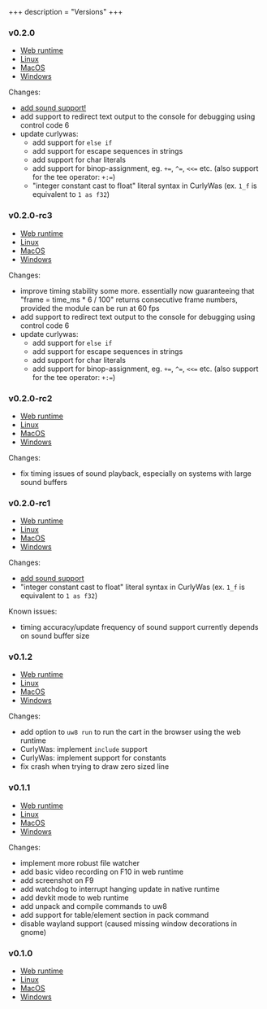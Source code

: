 +++
description = "Versions"
+++

### v0.2.0

* [Web runtime](v0.2.0)
* [Linux](https://github.com/exoticorn/microw8/releases/download/v0.2.0/microw8-0.2.0-linux.tgz)
* [MacOS](https://github.com/exoticorn/microw8/releases/download/v0.2.0/microw8-0.2.0-macos.tgz)
* [Windows](https://github.com/exoticorn/microw8/releases/download/v0.2.0/microw8-0.2.0-windows.zip)

Changes:

* [add sound support!](docs#sound)
* add support to redirect text output to the console for debugging using control code 6
* update curlywas:
  * add support for `else if`
  * add support for escape sequences in strings
  * add support for char literals
  * add support for binop-assignment, eg. `+=`, `^=`, `<<=` etc. (also support for the tee operator: `+:=`)
  * "integer constant cast to float" literal syntax in CurlyWas (ex. `1_f` is equivalent to `1 as f32`)

### v0.2.0-rc3

* [Web runtime](v0.2.0-rc3)
* [Linux](https://github.com/exoticorn/microw8/releases/download/v0.2.0-rc3/microw8-0.2.0-rc3-linux.tgz)
* [MacOS](https://github.com/exoticorn/microw8/releases/download/v0.2.0-rc3/microw8-0.2.0-rc3-macos.tgz)
* [Windows](https://github.com/exoticorn/microw8/releases/download/v0.2.0-rc3/microw8-0.2.0-rc3-windows.zip)

Changes:

* improve timing stability some more. essentially now guaranteeing that "frame = time_ms * 6 / 100" returns
  consecutive frame numbers, provided the module can be run at 60 fps
* add support to redirect text output to the console for debugging using control code 6
* update curlywas:
  * add support for `else if`
  * add support for escape sequences in strings
  * add support for char literals
  * add support for binop-assignment, eg. `+=`, `^=`, `<<=` etc. (also support for the tee operator: `+:=`)

### v0.2.0-rc2

* [Web runtime](v0.2.0-rc2)
* [Linux](https://github.com/exoticorn/microw8/releases/download/v0.2.0-rc2/microw8-0.2.0-rc2-linux.tgz)
* [MacOS](https://github.com/exoticorn/microw8/releases/download/v0.2.0-rc2/microw8-0.2.0-rc2-macos.tgz)
* [Windows](https://github.com/exoticorn/microw8/releases/download/v0.2.0-rc2/microw8-0.2.0-rc2-windows.zip)

Changes:

* fix timing issues of sound playback, especially on systems with large sound buffers

### v0.2.0-rc1

* [Web runtime](v0.2.0-rc1)
* [Linux](https://github.com/exoticorn/microw8/releases/download/v0.2.0-rc1/microw8-0.2.0-rc1-linux.tgz)
* [MacOS](https://github.com/exoticorn/microw8/releases/download/v0.2.0-rc1/microw8-0.2.0-rc1-macos.tgz)
* [Windows](https://github.com/exoticorn/microw8/releases/download/v0.2.0-rc1/microw8-0.2.0-rc1-windows.zip)

Changes:

* [add sound support](docs#sound)
* "integer constant cast to float" literal syntax in CurlyWas (ex. `1_f` is equivalent to `1 as f32`)

Known issues:

* timing accuracy/update frequency of sound support currently depends on sound buffer size

### v0.1.2

* [Web runtime](v0.1.2)
* [Linux](https://github.com/exoticorn/microw8/releases/download/v0.1.2/microw8-0.1.2-linux.tgz)
* [MacOS](https://github.com/exoticorn/microw8/releases/download/v0.1.2/microw8-0.1.2-macos.tgz)
* [Windows](https://github.com/exoticorn/microw8/releases/download/v0.1.2/microw8-0.1.2-windows.zip)

Changes:

* add option to `uw8 run` to run the cart in the browser using the web runtime
* CurlyWas: implement `include` support
* CurlyWas: implement support for constants
* fix crash when trying to draw zero sized line

### v0.1.1

* [Web runtime](v0.1.1)
* [Linux](https://github.com/exoticorn/microw8/releases/download/v0.1.1/microw8-0.1.1-linux.tgz)
* [MacOS](https://github.com/exoticorn/microw8/releases/download/v0.1.1/microw8-0.1.1-macos.tgz)
* [Windows](https://github.com/exoticorn/microw8/releases/download/v0.1.1/microw8-0.1.1-windows.zip)

Changes:

* implement more robust file watcher
* add basic video recording on F10 in web runtime
* add screenshot on F9
* add watchdog to interrupt hanging update in native runtime
* add devkit mode to web runtime
* add unpack and compile commands to uw8
* add support for table/element section in pack command
* disable wayland support (caused missing window decorations in gnome)

### v0.1.0

* [Web runtime](v0.1.0)
* [Linux](https://github.com/exoticorn/microw8/releases/download/v0.1.0/microw8-0.1.0-linux.tgz)
* [MacOS](https://github.com/exoticorn/microw8/releases/download/v0.1.0/microw8-0.1.0-macos.tgz)
* [Windows](https://github.com/exoticorn/microw8/releases/download/v0.1.0/microw8-0.1.0-windows.zip)
